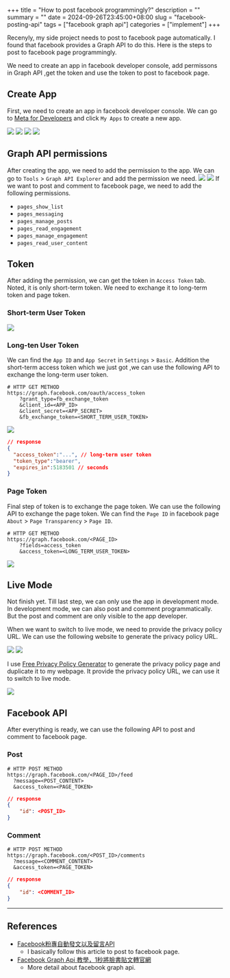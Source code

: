 +++
title = "How to post facebook programmingly?"
description = ""
summary = ""
date = 2024-09-26T23:45:00+08:00
slug = "facebook-posting-api"
tags = ["facebook graph api"]
categories = ["implement"]
+++

Recenyly, my side project needs to post to facebook page automatically. I found that facebook provides a Graph API to do this. Here is the steps to post to facebook page programmingly.

We need to create an app in facebook developer console, add permissons in Graph API  ,get the token and use the token to post to facebook page.



## Create App
First, we need to create an app in facebook developer console. We can go to [Meta for Developers](https://developers.facebook.com/) and click `My Apps` to create a new app.

![](files/create-app-business.png)
![](files/create-app-use-cases.png)
![](files/create-app-type.png)
![](files/create-app-details.png)

## Graph API permissions
After creating the app, we need to add the permission to the app. We can go to `Tools` > `Graph API Explorer` and add the permission we need.
![](files/graphql-api-explorer.png)
![](files/graphql-api-permissions.png)
If we want to post and comment to facebook page, we need to add the following permissions.
- `pages_show_list`
- `pages_messaging`
- `pages_manage_posts`
- `pages_read_engagement`
- `pages_manage_engagement`
- `pages_read_user_content`


## Token
After adding the permission, we can get the token in `Access Token` tab. Noted, it is only short-term token. We need to exchange it to long-term token and page token.

### Short-term User Token
![](files/generate-access-token.png)

### Long-ten User Token
We can find the `App ID` and `App Secret` in `Settings` > `Basic`. Addition the short-term access token which we just got ,we can use the following API to exchange the long-term user token.

```http
# HTTP GET METHOD
https://graph.facebook.com/oauth/access_token
	?grant_type=fb_exchange_token
	&client_id=<APP_ID>
	&client_secret=<APP_SECRET>
	&fb_exchange_token=<SHORT_TERM_USER_TOKEN>

```
![](files/app-basics.png)

```json
// response
{
  "access_token":"...", // long-term user token
  "token_type":"bearer",
  "expires_in":5183501 // seconds
}
```

### Page Token
Final step of token is to exchange the page token. We can use the following API to exchange the page token. We can find the `Page ID` in facebook page `About` > `Page Transparency` > `Page ID`.

```http
# HTTP GET METHOD
https://graph.facebook.com/<PAGE_ID>
	?fields=access_token
	&access_token=<LONG_TERM_USER_TOKEN>
```
![](files/fb-about-page-transparency.png)


## Live Mode
Not finish yet. Till last step, we can only use the app in development mode. In development mode, we can also post and comment programmatically. But the post and comment are only visible to the app developer.

When we want to switch to live mode, we need to provide the privacy policy URL. We can use the following website to generate the privacy policy URL.

![](files/app-mode.png)
![](files/invalid-privacy-policy-url-alert.png)

I use [Free Privacy Policy Generator](https://www.freeprivacypolicy.com/free-privacy-policy-generator/) to generate the privacy policy page and duplicate it to my webpage. It provide the privacy policy URL, we can use it to switch to live mode.

![](files/app-basics-with-privacy-policy-url.png)

## Facebook API
After everything is ready, we can use the following API to post and comment to facebook page.

### Post
```http
# HTTP POST METHOD
https://graph.facebook.com/<PAGE_ID>/feed
  ?message=<POST_CONTENT>
  &access_token=<PAGE_TOKEN>
```
```json
// response
{
    "id": <POST_ID>
}
```
###
### Comment
```http
# HTTP POST METHOD
https://graph.facebook.com/<POST_ID>/comments
  ?message=<COMMENT_CONTENT>
  &access_token=<PAGE_TOKEN>

```
```json
// response
{
    "id": <COMMENT_ID>
}
```

---
## References
- [Facebook粉專自動發文以及留言API](https://ithelp.ithome.com.tw/articles/10313722)
  - I basically follow this article to post to facebook page.
- [Facebook Graph Api 教學，1秒將臉書貼文轉官網](https://gingerdesign.com.tw/facebook-graph-api-tutorial/)
  - More detail about facebook graph api.
